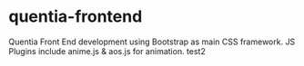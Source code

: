 # quentia-frontend

Quentia Front End development using Bootstrap as main CSS framework.
JS Plugins include anime.js & aos.js for animation.
test2
